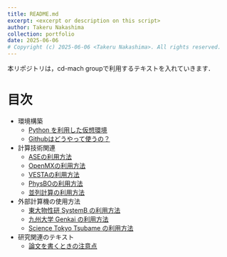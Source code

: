 ```yaml
---
title: README.md
excerpt: <excerpt or description on this script>
author: Takeru Nakashima
collection: portfolio
date: 2025-06-06
# Copyright (c) 2025-06-06 <Takeru Nakashima>. All rights reserved.
---
```


本リポジトリは，cd-mach groupで利用するテキストを入れていきます．
# 目次
- 環境構築
  * [Python を利用した仮想環境](./doc/env4mac/environment.md)
  * [Githubはどうやって使うの？](./doc/github/github.md)
- 計算技術関連
  * [ASEの利用方法](./doc/ase/ase.md)
  * [OpenMXの利用方法](./doc/openmx/openmx.md)
  * [VESTAの利用方法](./doc/vesta/vesta.md)
  * [PhysBOの利用方法](./doc/physbo/physbo_guide.md)
  * [並列計算の利用方法](./doc/paralle_computing/parallel_computing_guide.md)
- 外部計算機の使用方法
  * [東大物性研 SystemB の利用方法](./doc/supercom/systemb.md)
  * [九州大学 Genkai の利用方法](./doc/supercom/genkai.md)
  * [Science Tokyo Tsubame の利用方法](./doc/supercom/tsubame.md)
- 研究関連のテキスト
  * [論文を書くときの注意点](./doc/research/research_technique.md)
  <!---
  * [研究計画書の書き方](./doc/research_plan/research_plan.md)
  * [研究発表の仕方](./doc/presentation/presentation.md)
  * [研究室のルール](./doc/rules/rules.md) --->


<!---
- 参考文献の共有
    - [基礎的な知識の参考図書](./doc/reference/list.md)
--->

